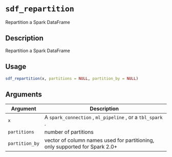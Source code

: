 # `sdf_repartition`

Repartition a Spark DataFrame


## Description

Repartition a Spark DataFrame


## Usage

```r
sdf_repartition(x, partitions = NULL, partition_by = NULL)
```


## Arguments

Argument      |Description
------------- |----------------
`x`     |     A `spark_connection` , `ml_pipeline` , or a `tbl_spark` .
`partitions`     |     number of partitions
`partition_by`     |     vector of column names used for partitioning, only supported for Spark 2.0+


